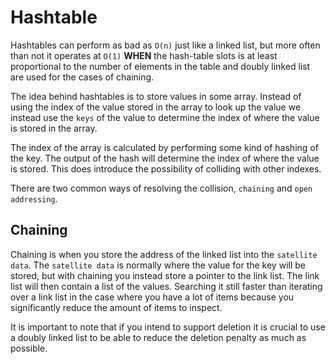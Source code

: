# Hashtable

Hashtables can perform as bad as `O(n)` just like a linked list, but more often
than not it operates at `O(1)` **WHEN** the hash-table slots is at least 
proportional to the number of elements in the table and  doubly linked list are 
used for the cases of chaining. 

The idea behind hashtables is to store values in some array. Instead of using
the index of the value stored in the array to look up the value we instead use
the `keys` of the value to determine the index of where the value is stored
in the array.

The index of the array is calculated by performing some kind of hashing of the
key. The output of the hash will determine the index of where the value is 
stored. This does introduce the possibility of colliding with other indexes. 

There are two common ways of resolving the collision, `chaining` and `open addressing`.

## Chaining 

Chaining is when you store the address of the linked list into the `satellite data`.
The `satellite data` is normally where the value for the key will be stored, 
but with chaining you instead store a pointer to the link list. The link list
will then contain a list of the values. Searching it still faster than iterating
over a link list in the case where you have a lot of items because you 
significantly reduce the amount of items to inspect. 

It is important to note that if you intend to support deletion it is crucial 
to use a doubly linked list to be able to reduce the deletion penalty as much
as possible. 